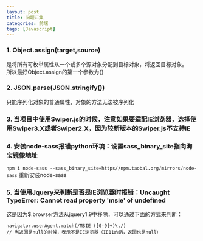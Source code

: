 ```yaml
---
layout: post
title: 问题汇集
categories: 前端
tags: [Javascript]
---
```


### 1. Object.assign(target,source)
是将所有可枚举属性从一个或多个源对象分配到目标对象，将返回目标对象。  
所以最好Object.assign的第一个参数为{}

### 2. JSON.parse(JSON.stringify())
只能序列化对象的普通属性，对象的方法无法被序列化

### 3. 当项目中使用Swiper.js的时候，注意如果要适配IE浏览器，选择使用Swiper3.X或者Swiper2.X，因为较新版本的Swiper.js不支持IE

### 4. 安装node-sass报错python环境：设置sass_binary_site指向淘宝镜像地址
```npm i node-sass --sass_binary_site=https//npm.taobal.org/mirrors/node-sass```
重新安装node-sass

### 5. 当使用Jquery来判断是否是IE浏览器时报错：Uncaught TypeError: Cannot read property 'msie' of undefined  
这是因为$.browser方法从jquery1.9中移除，可以通过下面的方式来判断：
```
navigator.userAgent.match(/MSIE ([0-9]+)\./)
// 当返回是null的时候，表示不是IE浏览器（IE11的话，返回也是null）
```
